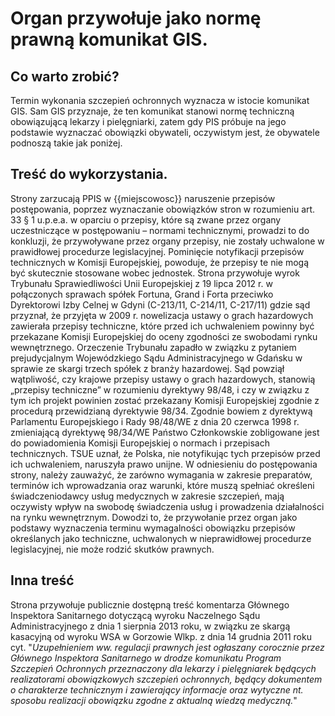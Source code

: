 # Organ przywołuje jako normę prawną komunikat GIS.

## Co warto zrobić?
Termin wykonania szczepień ochronnych wyznacza w istocie komunikat GIS. Sam GIS przyznaje, że ten komunikat stanowi normę techniczną obowiązującą lekarzy i pielęgniarki, zatem gdy PIS próbuje na jego podstawie wyznaczać obowiązki obywateli, oczywistym jest, że obywatele podnoszą takie jak poniżej. 

## Treść do wykorzystania.

Strony zarzucają PPIS w {{miejscowosc}} naruszenie przepisów postępowania, poprzez wyznaczanie obowiązków stron w rozumieniu art. 33 § 1 u.p.e.a. w oparciu o przepisy, które są zwane przez organy uczestniczące w postępowaniu – normami technicznymi, prowadzi to do konkluzji, że przywoływane przez organy przepisy, nie zostały uchwalone w prawidłowej procedurze legislacyjnej. Pominięcie notyfikacji przepisów technicznych w Komisji Europejskiej, powoduje, że przepisy te nie mogą być skutecznie stosowane wobec jednostek. Strona przywołuje wyrok Trybunału Sprawiedliwości Unii Europejskiej z 19 lipca 2012 r. w połączonych sprawach spółek Fortuna, Grand i Forta przeciwko Dyrektorowi Izby Celnej w Gdyni (C-213/11, C-214/11, C-217/11) gdzie sąd przyznał, że przyjęta w 2009 r. nowelizacja ustawy o grach hazardowych zawierała przepisy techniczne, które przed ich uchwaleniem powinny być przekazane Komisji Europejskiej do oceny zgodności ze swobodami rynku wewnętrznego. Orzeczenie Trybunału zapadło w związku z pytaniem prejudycjalnym Wojewódzkiego Sądu Administracyjnego w Gdańsku w sprawie ze skargi trzech spółek z branży hazardowej. Sąd powziął wątpliwość, czy krajowe przepisy ustawy o grach hazardowych, stanowią „przepisy techniczne” w rozumieniu dyrektywy 98/48, i czy w związku z tym ich projekt powinien zostać przekazany Komisji Europejskiej zgodnie z procedurą przewidzianą dyrektywie 98/34. Zgodnie bowiem z dyrektywą Parlamentu Europejskiego i Rady 98/48/WE z dnia 20 czerwca 1998 r. zmieniającą dyrektywę 98/34/WE Państwo Członkowskie zobligowane jest do powiadomienia Komisji Europejskiej o normach i przepisach technicznych. TSUE uznał, że Polska, nie notyfikując tych przepisów przed ich uchwaleniem, naruszyła prawo unijne. W odniesieniu do postępowania strony, należy zauważyć, że zarówno wymagania w zakresie preparatów, terminów ich wprowadzania oraz warunki, które muszą spełniać określeni świadczeniodawcy usług medycznych w zakresie szczepień, mają oczywisty wpływ na swobodę świadczenia usług i prowadzenia działalności na rynku wewnętrznym. Dowodzi to, że przywołanie przez organ jako podstawy wyznaczenia terminu wymagalności obowiązku przepisów określanych jako techniczne, uchwalonych w nieprawidłowej procedurze legislacyjnej, nie może rodzić skutków prawnych. 

## Inna treść
Strona przywołuje publicznie dostępną treść komentarza Głównego Inspektora Sanitarnego dotyczącą wyroku Naczelnego Sądu Administracyjnego z dnia 1 sierpnia 2013 roku, w związku ze  skargą kasacyjną od wyroku WSA w Gorzowie Wlkp. z dnia 14 grudnia 2011 roku cyt. "*Uzupełnieniem  ww.  regulacji  prawnych  jest  ogłaszany corocznie przez Głównego Inspektora Sanitarnego w drodze komunikatu Program Szczepień Ochronnych przeznaczony dla lekarzy i pielęgniarek będących realizatorami obowiązkowych szczepień  ochronnych,  będący  dokumentem  o  charakterze  technicznym  i  zawierający informacje  oraz  wytyczne  nt.  sposobu  realizacji  obowiązku  zgodne  z  aktualną  wiedzą medyczną.*" 
